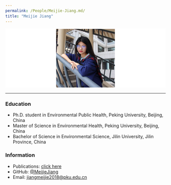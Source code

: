```yaml
---
permalink: /People/Meijie-Jiang.md/
title: "Meijie Jiang"
---
```


![](../_pages/jmj.png)

---
### Education

* Ph.D. student in Environmental Public Health, Peking University, Beijing, China
* Master of Science in Environmental Health, Peking University, Beijing, China
* Bachelor of Science in Environmental Science, Jilin University, Jilin Province, China

### Information

* Publications: <a href="https://www.researchgate.net/profile/Meijie-Jiang">click here</a>
* GitHub: <a href="https://github.com/MeijieJiang">@MeijieJiang</a>
* Email: <jiangmeijie2018@pku.edu.cn>